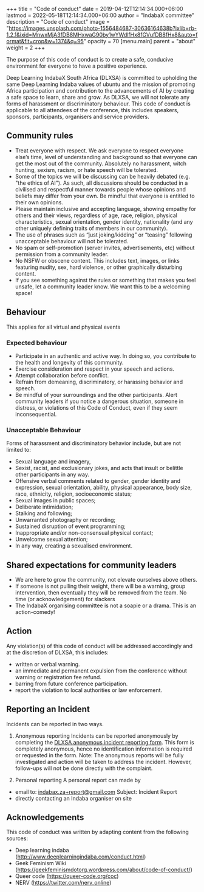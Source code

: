 +++
title = "Code of conduct"
date = 2019-04-12T12:14:34.000+06:00
lastmod = 2022-05-18T12:14:34.000+06:00
author = "IndabaX committee"
description = "Code of conduct"
image = "https://images.unsplash.com/photo-1556484687-30636164638b?ixlib=rb-1.2.1&ixid=MnwxMjA3fDB8MHxwaG90by1wYWdlfHx8fGVufDB8fHx8&auto=format&fit=crop&w=1374&q=95"
opacity = 70
[menu.main]
parent = "about"
weight = 2
+++

The purpose of this code of conduct is to create a safe, conducive environment for everyone to have a positive experience.

Deep Learning IndabaX South Africa (DLXSA) is committed to upholding the same Deep Learning Indaba values of ubuntu and the mission of promoting Africa participation and contribution to the advancements of AI by creating a safe space to learn, share and grow. As DLXSA, we will not tolerate any forms of harassment or discriminatory behaviour. This code of conduct is applicable to all attendees of the conference, this includes speakers, sponsors, participants, organisers and service providers.

## Community rules
- Treat everyone with respect. We ask everyone to respect everyone else’s time, level of understanding and background so that everyone can get the most out of the community. Absolutely no harassment, witch hunting, sexism, racism, or hate speech will be tolerated.
- Some of the topics we will be discussing can be heavily debated (e.g. "the ethics of AI"). As such, all discussions should be conducted in a civilised and respectful manner towards people whose opinions and beliefs may differ from your own. Be mindful that everyone is entitled to their own opinions.
- Please maintain inclusive and accepting language, showing empathy for others and their views, regardless of age, race, religion, physical characteristics, sexual orientation, gender identity, nationality (and any other uniquely defining traits of members in our community).
- The use of phrases such as “just joking/kidding” or “teasing” following unacceptable behaviour will not be tolerated.
- No spam or self-promotion (server invites, advertisements, etc) without permission from a community leader.
- No NSFW or obscene content. This includes text, images, or links featuring nudity, sex, hard violence, or other graphically disturbing content.
- If you see something against the rules or something that makes you feel unsafe, let a community leader know. We want this to be a welcoming space!

## Behaviour
This applies for all virtual and physical events

### Expected behaviour
- Participate in an authentic and active way. In doing so, you contribute to the health and longevity of this community.
- Exercise consideration and respect in your speech and actions.
- Attempt collaboration before conflict.
- Refrain from demeaning, discriminatory, or harassing behavior and speech.
- Be mindful of your surroundings and the other participants. Alert community leaders if you notice a dangerous situation, someone in distress, or violations of this Code of Conduct, even if they seem inconsequential.

### Unacceptable Behaviour
Forms of harassment and discriminatory behavior include, but are not limited to:
- Sexual language and imagery,
- Sexist, racist, and exclusionary jokes, and acts that insult or belittle other participants in any way.
- Offensive verbal comments related to gender, gender identity and expression, sexual orientation, ability, physical appearance, body size, race, ethnicity, religion, socioeconomic status;
- Sexual images in public spaces;
- Deliberate intimidation;
- Stalking and following;
- Unwarranted photography or recording;
- Sustained disruption of event programming;
- Inappropriate and/or non-consensual physical contact;
- Unwelcome sexual attention;
- In any way, creating a sexualised environment.

## Shared expectations for community leaders
- We are here to grow the community, not elevate ourselves above others. 
- If someone is not pulling their weight, there will be a warning, group intervention, then eventually they will be removed from the team. No time (or acknowledgement) for slackers
- The IndabaX organising committee is not a soapie or a drama. This is an action-comedy!

## Action
Any violation(s) of this code of conduct will be addressed accordingly and at the discretion of DLXSA, this includes:
- written or verbal warning.
- an immediate and permanent expulsion from the conference without warning or registration fee refund.
- barring from future conference participation.
- report the violation to local authorities or law enforcement.

## Reporting  an Incident
Incidents can be reported in two ways.
 
1. Anonymous reporting
Incidents can be reported anonymously by completing the [DLXSA anonymous incident reporting form](https://docs.google.com/forms/d/e/1FAIpQLSdy660KDfreH6eGkvNaFJsdsmB1Dk9L5xYnUOP7zqPn-E1YkA/viewform?usp=sf_link). This form is completely anonymous,  hence no identification information is required or requested in the form.
Note: The anonymous reports will be fully investigated and action will be taken to address the incident. However, follow-ups will not be done directly with the complaint.

2. Personal reporting
A personal report can made by
- email to:
  indabax.za+report@gmail.com 
  Subject: Incident Report
- directly contacting an Indaba organiser on site

## Acknowledgements
This code of conduct was written by adapting content from the following sources:
- Deep learning indaba (http://www.deeplearningindaba.com/conduct.html)
- Geek Feminism Wiki (https://geekfeminismdotorg.wordpress.com/about/code-of-conduct/)
- Queer code (https://queer-code.org/coc)
- NERV (https://twitter.com/nerv_online)

